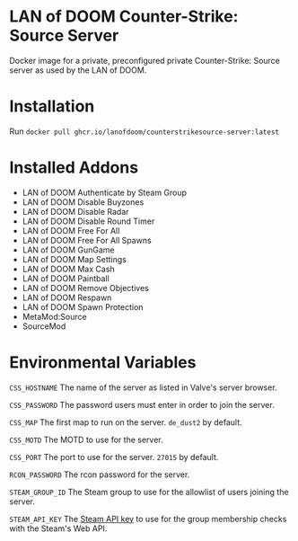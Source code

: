 # LAN of DOOM Counter-Strike: Source Server
Docker image for a private, preconfigured private Counter-Strike: Source server
as used by the LAN of DOOM.

# Installation
Run ``docker pull ghcr.io/lanofdoom/counterstrikesource-server:latest``

# Installed Addons
* LAN of DOOM Authenticate by Steam Group
* LAN of DOOM Disable Buyzones
* LAN of DOOM Disable Radar
* LAN of DOOM Disable Round Timer
* LAN of DOOM Free For All
* LAN of DOOM Free For All Spawns
* LAN of DOOM GunGame
* LAN of DOOM Map Settings
* LAN of DOOM Max Cash
* LAN of DOOM Paintball
* LAN of DOOM Remove Objectives
* LAN of DOOM Respawn
* LAN of DOOM Spawn Protection
* MetaMod:Source
* SourceMod

# Environmental Variables
``CSS_HOSTNAME`` The name of the server as listed in Valve's server browser.

``CSS_PASSWORD`` The password users must enter in order to join the server.

``CSS_MAP`` The first map to run on the server. ``de_dust2`` by default.

``CSS_MOTD`` The MOTD to use for the server.

``CSS_PORT`` The port to use for the server. ``27015`` by default.

``RCON_PASSWORD`` The rcon password for the server.

``STEAM_GROUP_ID`` The Steam group to use for the allowlist of users joining the
server.

``STEAM_API_KEY`` The [Steam API key](https://steamcommunity.com/dev/apikey) to
use for the group membership checks with the Steam's Web API.
